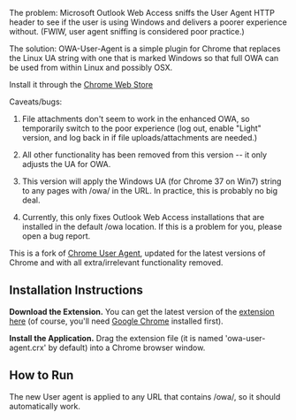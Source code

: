 The problem: Microsoft Outlook Web Access sniffs the User Agent HTTP header to see if the user is using Windows and delivers a poorer experience without. (FWIW, user agent sniffing is considered poor practice.)

The solution: OWA-User-Agent is a simple plugin for Chrome that replaces the Linux UA string with one that is marked Windows so that full OWA can be used from within Linux and possibly OSX.

Install it through the [Chrome Web Store](https://chrome.google.com/webstore/detail/owa-user-agent/bbcokcplpnehgcfgjbpaecnmaedpjifo)


Caveats/bugs:


1. File attachments don't seem to work in the enhanced OWA, so temporarily switch to the poor experience (log out, enable "Light" version, and log back in if file uploads/attachments are needed.)

2. All other functionality has been removed from this version -- it only adjusts the UA for OWA.

3. This version will apply the Windows UA (for Chrome 37 on Win7) string to any pages with /owa/ in the URL. In practice, this is probably no big deal.

4. Currently, this only fixes Outlook Web Access installations that are installed in the default /owa location. If this is a problem for you, please open a bug report.


This is a fork of [Chrome User Agent](https://github.com/jugglinmike/chrome-user-agent/), updated for the latest versions of Chrome and with all extra/irrelevant functionality removed.


Installation Instructions
-------------------------

**Download the Extension.** You can get the latest version of the [extension
here](https://raw.github.com/jamiesonbecker/owa-user-agent/master/owa-user-agent.crx)
(of course, you'll need [Google Chrome](http://www.google.com/chrome) installed
first).</p>


**Install the Application.** Drag the extension file (it is named
'owa-user-agent.crx' by default) into a Chrome browser window.</p>


How to Run
----------

The new User agent is applied to any URL that contains /owa/, so it should automatically work.
